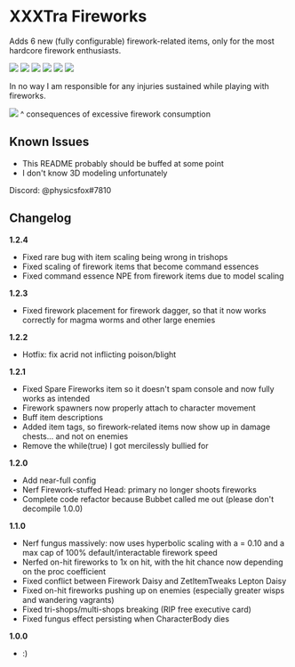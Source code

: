 # XXXTra Fireworks

Adds 6 new (fully configurable) firework-related items, only for the most hardcore firework enthusiasts. 

![](https://cdn.discordapp.com/attachments/980994338190426123/984597321339777024/fireworkdagger.PNG)
![](https://cdn.discordapp.com/attachments/980994338190426123/984600501825982514/fungus.PNG)
![](https://cdn.discordapp.com/attachments/980994338190426123/984597321851502632/fireworkdaisy.PNG)
![](https://cdn.discordapp.com/attachments/980994338190426123/984597322195419176/fireworkhead.PNG)
![](https://cdn.discordapp.com/attachments/980994338190426123/984597322430304276/fireworkbottle.PNG)
![](https://cdn.discordapp.com/attachments/980994338190426123/984597322648412160/fireworkdrones.PNG)

In no way I am responsible for any injuries sustained while playing with fireworks. 

![](https://cdn.discordapp.com/attachments/882390720898551811/983971893189152788/unknown.png)
^ consequences of excessive firework consumption

## Known Issues

* This README probably should be buffed at some point
* I don't know 3D modeling unfortunately

Discord: @physicsfox#7810 

## Changelog
**1.2.4**
* Fixed rare bug with item scaling being wrong in trishops 
* Fixed scaling of firework items that become command essences
* Fixed command essence NPE from firework items due to model scaling

**1.2.3**
* Fixed firework placement for firework dagger, so that it now works correctly for magma worms and other large enemies

**1.2.2**
* Hotfix: fix acrid not inflicting poison/blight

**1.2.1**
* Fixed Spare Fireworks item so it doesn't spam console and now fully works as intended
* Firework spawners now properly attach to character movement
* Buff item descriptions
* Added item tags, so firework-related items now show up in damage chests... and not on enemies
* Remove the while(true) I got mercilessly bullied for

**1.2.0**
* Add near-full config
* Nerf Firework-stuffed Head: primary no longer shoots fireworks
* Complete code refactor because Bubbet called me out (please don't decompile 1.0.0)

**1.1.0**
* Nerf fungus massively: now uses hyperbolic scaling with a = 0.10 and a max cap of 100% default/interactable firework speed
* Nerfed on-hit fireworks to 1x on hit, with the hit chance now depending on the proc coefficient
* Fixed conflict between Firework Daisy and ZetItemTweaks Lepton Daisy
* Fixed on-hit fireworks pushing up on enemies (especially greater wisps and wandering vagrants)
* Fixed tri-shops/multi-shops breaking (RIP free executive card)
* Fixed fungus effect persisting when CharacterBody dies

**1.0.0**

* :) 
